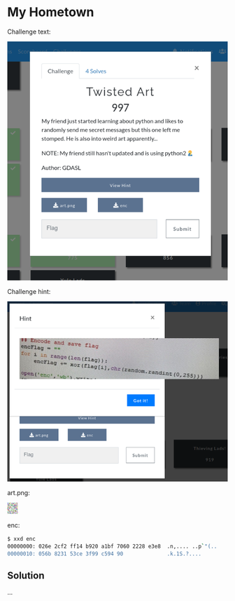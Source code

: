 # My Hometown

Challenge text:

![Challenge description](static/challenge.png)

Challenge hint:

![Challenge hint](static/hint.png)

art.png:

![Challenge hint](static/art.png)

enc:

```bash
$ xxd enc
00000000: 026e 2cf2 ff14 b920 a1bf 7060 2228 e3e8  .n,.... ..p`"(..
00000010: 056b 8231 53ce 3f99 c594 90              .k.1S.?....
```

## Solution

...
